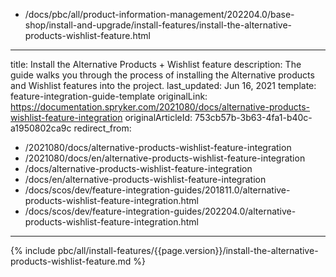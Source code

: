   - /docs/pbc/all/product-information-management/202204.0/base-shop/install-and-upgrade/install-features/install-the-alternative-products-wishlist-feature.html
---
title: Install the Alternative Products + Wishlist feature
description: The guide walks you through the process of installing the Alternative products and Wishlist features into the project.
last_updated: Jun 16, 2021
template: feature-integration-guide-template
originalLink: https://documentation.spryker.com/2021080/docs/alternative-products-wishlist-feature-integration
originalArticleId: 753cb57b-3b63-4fa1-b40c-a1950802ca9c
redirect_from:
  - /2021080/docs/alternative-products-wishlist-feature-integration
  - /2021080/docs/en/alternative-products-wishlist-feature-integration
  - /docs/alternative-products-wishlist-feature-integration
  - /docs/en/alternative-products-wishlist-feature-integration
  - /docs/scos/dev/feature-integration-guides/201811.0/alternative-products-wishlist-feature-integration.html
  - /docs/scos/dev/feature-integration-guides/202204.0/alternative-products-wishlist-feature-integration.html
---

{% include pbc/all/install-features/{{page.version}}/install-the-alternative-products-wishlist-feature.md %} <!-- To edit, see /_includes/pbc/all/install-features/202204.0/install-the-alternative-products-wishlist-feature.md -->
